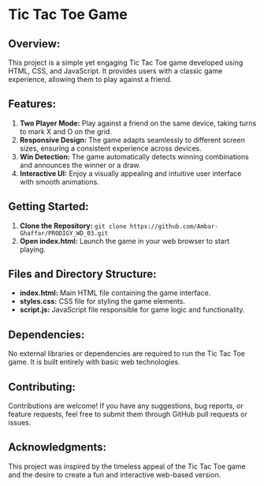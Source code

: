 # Tic Tac Toe Game

## Overview:
This project is a simple yet engaging Tic Tac Toe game developed using HTML, CSS, and JavaScript. It provides users with a classic game experience, allowing them to play against a friend.

## Features:
1. **Two Player Mode:** Play against a friend on the same device, taking turns to mark X and O on the grid.
2. **Responsive Design:** The game adapts seamlessly to different screen sizes, ensuring a consistent experience across devices.
3. **Win Detection:** The game automatically detects winning combinations and announces the winner or a draw.
4. **Interactive UI:** Enjoy a visually appealing and intuitive user interface with smooth animations.

## Getting Started:
1. **Clone the Repository:** `git clone https://github.com/Ambar-Ghaffar/PRODIGY_WD_03.git`
2. **Open index.html:** Launch the game in your web browser to start playing.

## Files and Directory Structure:
- **index.html:** Main HTML file containing the game interface.
- **styles.css:** CSS file for styling the game elements.
- **script.js:** JavaScript file responsible for game logic and functionality.

## Dependencies:
No external libraries or dependencies are required to run the Tic Tac Toe game. It is built entirely with basic web technologies.

## Contributing:
Contributions are welcome! If you have any suggestions, bug reports, or feature requests, feel free to submit them through GitHub pull requests or issues.

## Acknowledgments:
This project was inspired by the timeless appeal of the Tic Tac Toe game and the desire to create a fun and interactive web-based version.
